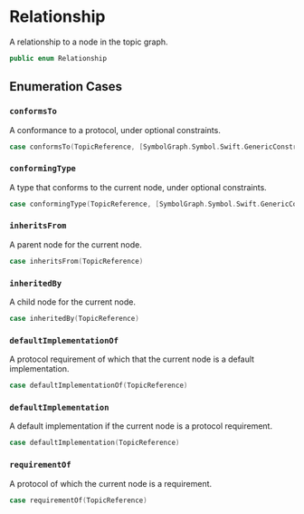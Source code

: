 # Relationship

A relationship to a node in the topic graph.

``` swift
public enum Relationship 
```

## Enumeration Cases

### `conformsTo`

A conformance to a protocol, under optional constraints.

``` swift
case conformsTo(TopicReference, [SymbolGraph.Symbol.Swift.GenericConstraint]?)
```

### `conformingType`

A type that conforms to the current node, under optional constraints.

``` swift
case conformingType(TopicReference, [SymbolGraph.Symbol.Swift.GenericConstraint]?)
```

### `inheritsFrom`

A parent node for the current node.

``` swift
case inheritsFrom(TopicReference)
```

### `inheritedBy`

A child node for the current node.

``` swift
case inheritedBy(TopicReference)
```

### `defaultImplementationOf`

A protocol requirement of which that the current node is a default implementation.

``` swift
case defaultImplementationOf(TopicReference)
```

### `defaultImplementation`

A default implementation if the current node is a protocol requirement.

``` swift
case defaultImplementation(TopicReference)
```

### `requirementOf`

A protocol of which the current node is a requirement.

``` swift
case requirementOf(TopicReference)
```
